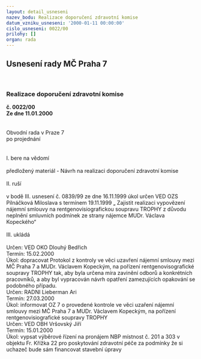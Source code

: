 ```yaml
---
layout: detail_usneseni
nazev_bodu: Realizace doporučení zdravotní komise
datum_vzniku_usneseni: '2000-01-11 00:00:00'
cislo_usneseni: 0022/00
prilohy: []
organ: rada
---
```

<div id="ucUsn_pList" class="usn">
	<span><h2>Usnesení rady MČ Praha 7 </h2>
<br></span><div class="standBody">
<span><h3>Realizace doporučení zdravotní komise</h3></span><div class="center">
		<strong>č. 0022/00</strong><br>
	</div>
<div class="center">
		<strong>Ze dne 11.01.2000</strong><br><br>
	</div>
<br>Obvodní rada v Praze 7<br>po projednání<br><br><br>I.	bere na vědomí<br><br> předložený materiál - Návrh na realizaci doporučení zdravotní komise<br><br>II.	ruší <br><br>v bodě III. usnesení č. 0839/99 ze dne 16.11.1999 úkol určen VED OZS Pilnáčková Miloslava s termínem 19.11.1999 „ Zajistit realizaci vypovězení nájemní smlouvy na rentgenovisiografickou soupravu TROPHY z důvodu neplnění smluvních podmínek ze strany nájemce MUDr. Václava Kopeckého“<br><br>III.	ukládá <br><br> Určen:	     	VED OKO Dlouhý Bedřich<br>Termín: 15.02.2000<br>Úkol:	dopracovat Protokol z kontroly ve věci uzavření nájemní smlouvy mezi MČ Praha 7 a MUDr. Václavem Kopeckým, na pořízení rentgenovisografické soupravy TROPHY tak, aby byla určena míra zavinění odborů a konkrétních pracovníků, a aby byl vypracován návrh opatření zamezujících opakování se podobného případu.<br>  Určen:	     	RADNI Lieberman Ari<br>Termín: 27.03.2000<br>Úkol:	informovat OZ 7 o provedené kontrole ve věci uzaření nájemní smlouvy mezi MČ Praha 7 a MUDr. Václavem Kopeckým, na pořízení rentgenovisiografické soupravy TROPHY <br>  Určen:	     	VED OBH Vršovský Jiří<br>Termín: 15.01.2000<br>Úkol:	vypsat výběrové  řízení na pronájem NBP místnost č. 201 a 303  v objektu Fr. Křížka 22 pro poskytování zdravotní péče za podmínky že si uchazeč bude sám financovat stavební úpravy <br>
</div>
</div>